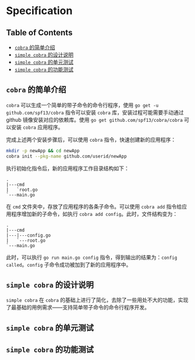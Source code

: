 <!-- omit in toc -->
# Specification

<!-- omit in toc -->
## Table of Contents

- [`cobra` 的简单介绍](#cobra-的简单介绍)
- [`simple cobra` 的设计说明](#simple-cobra-的设计说明)
- [`simple cobra` 的单元测试](#simple-cobra-的单元测试)
- [`simple cobra` 的功能测试](#simple-cobra-的功能测试)

## `cobra` 的简单介绍

`cobra` 可以生成一个简单的带子命令的命令行程序，使用 `go get -u github.com/spf13/cobra` 指令可以安装 `cobra` 库，安装过程可能需要手动通过 github 镜像安装对应的依赖库。使用 `go get github.com/spf13/cobra/cobra` 可以安装 `cobra` 应用程序。

完成上述两个安装步骤后，可以使用 `cobra` 指令，快速创建新的应用程序：

```bash
mkdir -p newApp && cd newApp
cobra init --pkg-name github.com/userid/newApp
```

执行初始化指令后，新的应用程序工作目录结构如下：

```plaintext
.
|---cmd
|   `root.go
`---main.go
```

在 `cmd` 文件夹中，存放了应用程序的各条子命令。可以使用 `cobra add` 指令给应用程序增加新的子命令，如执行 `cobra add config`。此时，文件结构变为：

```plaintext
.
|---cmd
|---|---config.go
|   `---root.go
`---main.go
```

此时，可以执行 `go run main.go config` 指令，得到输出的结果为：`config called`。`config` 子命令成功被加到了新的应用程序中。

## `simple cobra` 的设计说明

`simple cobra` 在 `cobra` 的基础上进行了简化，去除了一些用处不大的功能，实现了最基础的用例需求——支持简单带子命令的命令行程序开发。

<!-- TODO: 设计说明 -->

## `simple cobra` 的单元测试

<!-- TODO: 单元测试 -->

## `simple cobra` 的功能测试

<!-- TODO: 功能测试 -->
